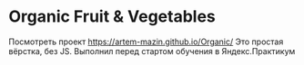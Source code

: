 # Organic Fruit & Vegetables
Посмотреть проект https://artem-mazin.github.io/Organic/
Это простая вёрстка, без JS. Выполнил перед стартом обучения в Яндекс.Практикум
